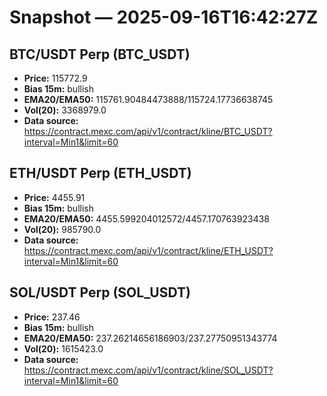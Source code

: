 # Snapshot — 2025-09-16T16:42:27Z

## BTC/USDT Perp (BTC_USDT)
- **Price:** 115772.9
- **Bias 15m:** bullish
- **EMA20/EMA50:** 115761.90484473888/115724.17736638745
- **Vol(20):** 3368979.0
- **Data source:** https://contract.mexc.com/api/v1/contract/kline/BTC_USDT?interval=Min1&limit=60

## ETH/USDT Perp (ETH_USDT)
- **Price:** 4455.91
- **Bias 15m:** bullish
- **EMA20/EMA50:** 4455.599204012572/4457.170763923438
- **Vol(20):** 985790.0
- **Data source:** https://contract.mexc.com/api/v1/contract/kline/ETH_USDT?interval=Min1&limit=60

## SOL/USDT Perp (SOL_USDT)
- **Price:** 237.46
- **Bias 15m:** bullish
- **EMA20/EMA50:** 237.26214656186903/237.27750951343774
- **Vol(20):** 1615423.0
- **Data source:** https://contract.mexc.com/api/v1/contract/kline/SOL_USDT?interval=Min1&limit=60
